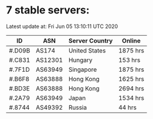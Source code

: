 # 7 stable servers:

Latest update at: Fri Jun 05 13:10:11 UTC 2020

| ID | ASN | Server Country | Online |
| -- | --- | -------------- | ------ |
| #.D09B | AS174 | United States | 1875 hrs |
| #.C831 | AS12301 | Hungary | 153 hrs |
| #.7F1D | AS63949 | Singapore | 1875 hrs |
| #.B6F8 | AS63888 | Hong Kong | 1625 hrs |
| #.BD3E | AS63888 | Hong Kong | 2694 hrs |
| #.2A79 | AS63949 | Japan | 1534 hrs |
| #.8744 | AS49392 | Russia | 44 hrs |

